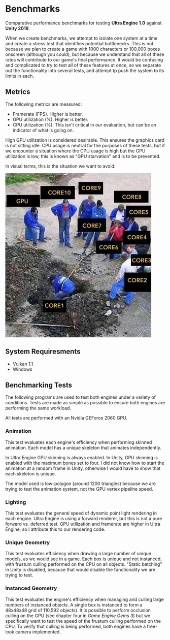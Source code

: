 # Benchmarks #

Comparative performance benchmarks for testing **Ultra Engine 1.0** against **Unity 2019**.

When we create benchmarks, we attempt to isolate one system at a time and create a stress test that identifies potential bottlenecks. This is not because we plan to create a game with 1000 characters or 100,000 boxes onscreen (although you could), but because we understand that all of these rates will contribute to our game's final performance. It would be confusing and complicated to try to test all of these features at once, so we separate out the functionality into several tests, and attempt tp push the system to its limits in each.

## Metrics ##

The following metrics are measured:
- Framerate (FPS). Higher is better.
- GPU utilization (%). Higher is better.
- CPU utilization (%). This isn't critical in our evaluation, but can be an indicator of what is going on.

High GPU utilization is considered desirable. This ensures the graphics card is not sitting idle. CPU usage is neutral for the purposes of these tests, but if we encounter a situation where the CPU usage is high but the GPU utilization is low, this is known as "GPU starvation" and is to be prevented.

In visual terms, this is the situation we want to avoid:

![](EWcn5seXkAEiUnX.jpg)

## System Requiresments ##
- Vulkan 1.1
- Windows

## Benchmarking Tests ##

The following programs are used to test both engines under a variety of conditions. Tests are made as simple as possible to ensure both engines are performing the same workload.

All tests are performed with an Nvidia GEForce 2060 GPU. 

### Animation ###

This test evaluates each engine's efficiency when performing skinned animation. Each model has a unique skeleton that animates independently.

In Ultra Engine GPU skinning is always enabled. In Unity, GPU skinning is enabled with the maximum bones set to four. I did not know how to start the animation at a random frame in Unity, otherwise I would have to show that each skeleton is unique.

The model used is low-polygon (around 1200 triangles) because we are trying to test the animation system, not the GPU vertex pipeline speed.

### Lighting ###

This test evaluates the general speed of dynamic point light rendering in each engine. Ultra Engine is using a forward renderer, but this is not a pure forward vs. deferred test. GPU utilization and framerate are higher in Ultra Engine, so I attribute this to our rendering code.



### Unique Geometry ###

This test evaluates efficiency when drawing a large number of unique models, as we would see in a game. Each box is unique and not instanced, with frustum culling performed on the CPU on all objects. "Static batching" in Unity is disabled, because that would disable the functionality we are trying to test.

### Instanced Geometry ###

This test evaluates the engine's efficiency when managing and culling large numbers of instanced objects. A single box is instanced to form a 48x48x48 grid of 110,592 objects). It is possible to perform occlusion culling on the GPU (see chapter four in *Game Engine Gems 3*) but we specifically want to test the speed of the frustum culling performed on the CPU. To verify that culling is being performed, both engines have a free-look camera implemented.

